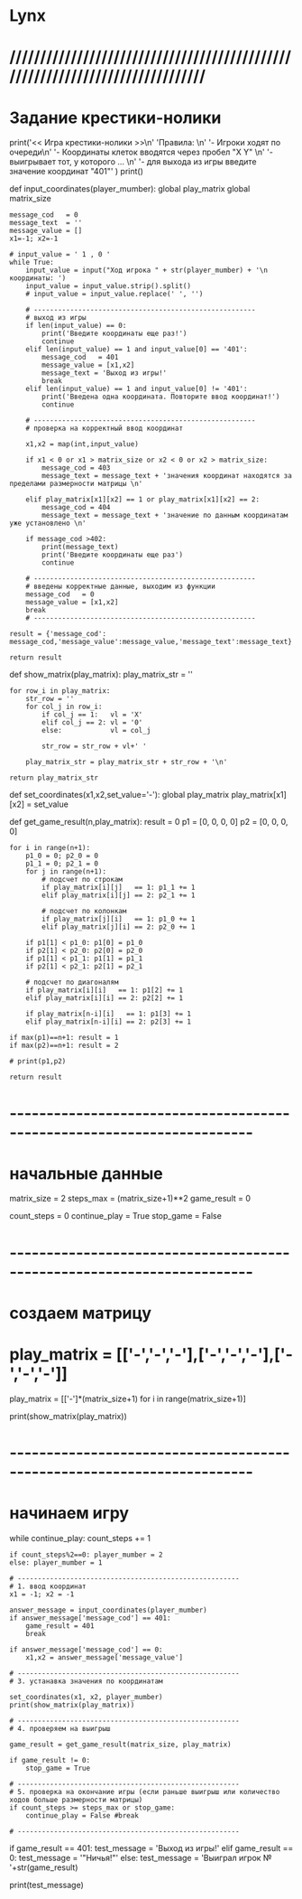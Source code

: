 # Lynx
# //////////////////////////////////////////////////////////////////////////////
#                          Задание крестики-нолики

print('<< Игра крестики-нолики >>\n'
      'Правила: \n'
      '- Игроки ходят по очереди\n'
      '- Координаты клеток вводятся через пробел "X Y" \n'
      '- выигрывает тот, у которого ... \n'
      '- для выхода из игры введите значение координат "401"'
      )
print()

def input_coordinates(player_mumber):
    global play_matrix
    global matrix_size

    message_cod   = 0
    message_text  = ''
    message_value = []
    x1=-1; x2=-1

    # input_value = ' 1 , 0 '
    while True:
        input_value = input("Ход игрока " + str(player_mumber) + '\n координаты: ')
        input_value = input_value.strip().split()
        # input_value = input_value.replace(' ', '')

        # -------------------------------------------------------
        # выход из игры
        if len(input_value) == 0:
            print('Введите координаты еще раз!')
            continue
        elif len(input_value) == 1 and input_value[0] == '401':
            message_cod   = 401
            message_value = [x1,x2]
            message_text = 'Выход из игры!'
            break
        elif len(input_value) == 1 and input_value[0] != '401':
            print('Введена одна координата. Повторите ввод координат!')
            continue

        # -------------------------------------------------------
        # проверка на корректный ввод координат

        x1,x2 = map(int,input_value)

        if x1 < 0 or x1 > matrix_size or x2 < 0 or x2 > matrix_size:
            message_cod = 403
            message_text = message_text + 'значения координат находятся за пределами размерности матрицы \n'

        elif play_matrix[x1][x2] == 1 or play_matrix[x1][x2] == 2:
            message_cod = 404
            message_text = message_text + 'значение по данным координатам уже установлено \n'

        if message_cod >402:
            print(message_text)
            print('Введите координаты еще раз')
            continue

        # -------------------------------------------------------
        # введены корректные данные, выходим из функции
        message_cod   = 0
        message_value = [x1,x2]
        break
        # -------------------------------------------------------

    result = {'message_cod': message_cod,'message_value':message_value,'message_text':message_text}

    return result

def show_matrix(play_matrix):
    play_matrix_str = ''

    for row_i in play_matrix:
        str_row = ''
        for col_j in row_i:
            if col_j == 1:   vl = 'X'
            elif col_j == 2: vl = '0'
            else:            vl = col_j

            str_row = str_row + vl+' '

        play_matrix_str = play_matrix_str + str_row + '\n'

    return play_matrix_str

def set_coordinates(x1,x2,set_value='-'):
    global play_matrix
    play_matrix[x1][x2] = set_value

def get_game_result(n,play_matrix):
    result = 0
    p1 = [0, 0, 0, 0]
    p2 = [0, 0, 0, 0]

    for i in range(n+1):
        p1_0 = 0; p2_0 = 0
        p1_1 = 0; p2_1 = 0
        for j in range(n+1):
            # подсчет по строкам
            if play_matrix[i][j]   == 1: p1_1 += 1
            elif play_matrix[i][j] == 2: p2_1 += 1

            # подсчет по колонкам
            if play_matrix[j][i]   == 1: p1_0 += 1
            elif play_matrix[j][i] == 2: p2_0 += 1

        if p1[1] < p1_0: p1[0] = p1_0
        if p2[1] < p2_0: p2[0] = p2_0
        if p1[1] < p1_1: p1[1] = p1_1
        if p2[1] < p2_1: p2[1] = p2_1

        # подсчет по диагоналям
        if play_matrix[i][i]   == 1: p1[2] += 1
        elif play_matrix[i][i] == 2: p2[2] += 1

        if play_matrix[n-i][i]   == 1: p1[3] += 1
        elif play_matrix[n-i][i] == 2: p2[3] += 1

    if max(p1)==n+1: result = 1
    if max(p2)==n+1: result = 2

    # print(p1,p2)

    return result

#  -----------------------------------------------------------------------
#                         начальные данные
matrix_size = 2
steps_max   = (matrix_size+1)**2
game_result = 0

count_steps   = 0
сontinue_play = True
stop_game     = False

#  -----------------------------------------------------------------------
# создаем матрицу
# play_matrix = [['-','-','-'],['-','-','-'],['-','-','-']]

play_matrix = [['-']*(matrix_size+1) for i in range(matrix_size+1)]

print(show_matrix(play_matrix))

# -----------------------------------------------------------------------
#                           начинаем игру

while сontinue_play:
    count_steps += 1

    if count_steps%2==0: player_mumber = 2
    else: player_mumber = 1

    # -------------------------------------------------------
    # 1. ввод координат
    x1 = -1; x2 = -1

    answer_message = input_coordinates(player_mumber)
    if answer_message['message_cod'] == 401:
        game_result = 401
        break

    if answer_message['message_cod'] == 0:
        x1,x2 = answer_message['message_value']

    # -------------------------------------------------------
    # 3. устанавка значения по координатам

    set_coordinates(x1, x2, player_mumber)
    print(show_matrix(play_matrix))

    # -------------------------------------------------------
    # 4. проверяем на выигрыш

    game_result = get_game_result(matrix_size, play_matrix)

    if game_result != 0:
        stop_game = True

    # -------------------------------------------------------
    # 5. проверка на окончание игры (если раньше выигрыш или количество ходов больше размерности матрицы)
    if count_steps >= steps_max or stop_game:
        сontinue_play = False #break

    # -------------------------------------------------------


if game_result == 401: test_message = 'Выход из игры!'
elif game_result == 0: test_message = '"Ничья!"'
else: test_message = 'Выиграл игрок № '+str(game_result)

print(test_message)
